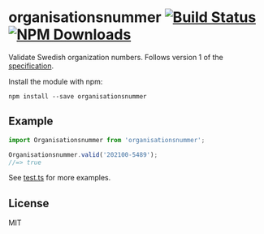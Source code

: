 # organisationsnummer [![Build Status](https://img.shields.io/github/workflow/status/organisationsnummer/js/build)](https://github.com/organisationsnummer/js/actions) [![NPM Downloads](https://img.shields.io/npm/dm/organisationsnummer.svg)](https://www.npmjs.com/package/organisationsnummer)

Validate Swedish organization numbers. Follows version 1 of the [specification](https://github.com/organisationsnummer/meta#package-specification-v1).

Install the module with npm:

```
npm install --save organisationsnummer
```

## Example

```javascript
import Organisationsnummer from 'organisationsnummer';

Organisationsnummer.valid('202100-5489');
//=> true
```

See [test.ts](test.ts) for more examples.

## License

MIT
